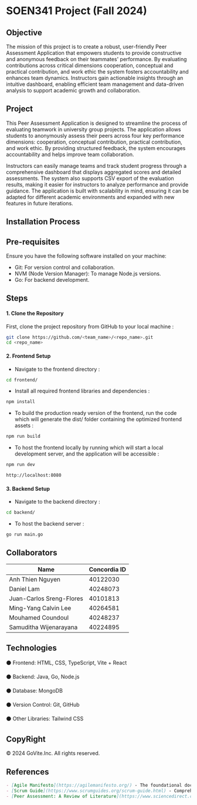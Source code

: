 # SOEN341 Project (Fall 2024)

## Objective

The mission of this project is to create a robust, user-friendly Peer Assessment Application that empowers students to provide constructive and anonymous feedback on their teammates' performance. By evaluating contributions across critical dimensions cooperation, conceptual and practical contribution, and work ethic the system fosters accountability and enhances team dynamics. Instructors gain actionable insights through an intuitive dashboard, enabling efficient team management and data-driven analysis to support academic growth and collaboration.

## Project

This Peer Assessment Application is designed to streamline the process of evaluating teamwork in university group projects. The application allows students to anonymously assess their peers across four key performance dimensions: cooperation, conceptual contribution, practical contribution, and work ethic. By providing structured feedback, the system encourages accountability and helps improve team collaboration.

Instructors can easily manage teams and track student progress through a comprehensive dashboard that displays aggregated scores and detailed assessments. The system also supports CSV export of the evaluation results, making it easier for instructors to analyze performance and provide guidance. The application is built with scalability in mind, ensuring it can be adapted for different academic environments and expanded with new features in future iterations.

## Installation Process

## Pre-requisites

Ensure you have the following software installed on your machine:

- Git: For version control and collaboration.
- NVM (Node Version Manager): To manage Node.js versions.
- Go: For backend development.

## Steps

#### 1. Clone the Repository

First, clone the project repository from GitHub to your local machine :

```bash
git clone https://github.com/<team_name>/<repo_name>.git
cd <repo_name>
```

#### 2. Frontend Setup

- Navigate to the frontend directory :

```bash
cd frontend/
```

- Install all required frontend libraries and dependencies :

```bash
npm install
```

- To build the production ready version of the frontend, run the code which will generate the dist/ folder containing the optimized frontend assets :

```bash
npm run build
```

- To host the frontend locally by running which will start a local development server, and the application will be accessible :

```bash
npm run dev

http://localhost:8080
```

#### 3. Backend Setup

- Navigate to the backend directory :

```bash
cd backend/
```

- To host the backend server :

```bash
go run main.go
```

## Collaborators

| Name                     | Concordia ID |
| ------------------------ | ------------ |
| Anh Thien Nguyen         | 40122030     |
| Daniel Lam               | 40248073     |
| Juan-Carlos Sreng-Flores | 40101813     |
| Ming-Yang Calvin Lee     | 40264581     |
| Mouhamed Coundoul        | 40248237     |
| Samuditha Wijenarayana   | 40224895     |

## Technologies

⚫ Frontend: HTML, CSS, TypeScript, Vite + React

⚫ Backend: Java, Go, Node.js

⚫ Database: MongoDB

⚫ Version Control: Git, GitHub

⚫ Other Libraries: Tailwind CSS

## CopyRight

© 2024 GoVite.Inc. All rights reserved.

## References

```md
- [Agile Manifesto](https://agilemanifesto.org/) - The foundational document outlining the core values and principles of Agile development.
- [Scrum Guide](https://www.scrumguides.org/scrum-guide.html) - Comprehensive guide to the Scrum framework, including roles and practices.
- [Peer Assessment: A Review of Literature](https://www.sciencedirect.com/science/article/pii/S0360131517301135) - An academic review discussing the effectiveness and challenges of peer assessment in educational settings.
```
